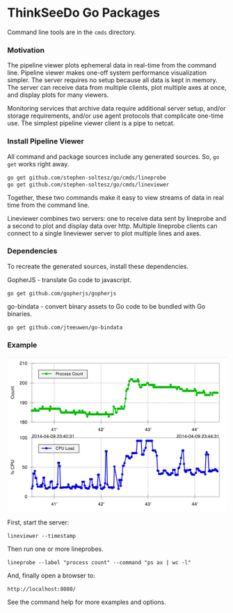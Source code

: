 ThinkSeeDo Go Packages
======================

Command line tools are in the `cmds` directory.

### Motivation

The pipeline viewer plots ephemeral data in real-time from the command line.
Pipeline viewer makes one-off system performance visualization simpler. The
server requires no setup because all data is kept in memory. The server can
receive data from multiple clients, plot multiple axes at once, and display
plots for many viewers.

Monitoring services that archive data require additional server setup, and/or
storage requirements, and/or use agent protocols that complicate one-time use.
The simplest pipeline viewer client is a pipe to netcat.

### Install Pipeline Viewer

All command and package sources include any generated sources. So, `go get`
works right away.

    go get github.com/stephen-soltesz/go/cmds/lineprobe
    go get github.com/stephen-soltesz/go/cmds/lineviewer

Together, these two commands make it easy to view streams of data in real time
from the command line.

Lineviewer combines two servers: one to receive data sent by lineprobe and a
second to plot and display data over http. Multiple lineprobe clients can
connect to a single lineviewer server to plot multiple lines and axes.

### Dependencies

To recreate the generated sources, install these dependencies.

GopherJS - translate Go code to javascript.

    go get github.com/gopherjs/gopherjs

go-bindata - convert binary assets to Go code to be bundled with Go binaries.

    go get github.com/jteeuwen/go-bindata

### Example

![Pipeline Example](https://github.com/stephen-soltesz/go/raw/master/screenshots/example.png)

First, start the server:

    lineviewer --timestamp

Then run one or more lineprobes.

    lineprobe --label "process count" --command "ps ax | wc -l"

And, finally open a browser to:

    http://localhost:8080/

See the command help for more examples and options.
